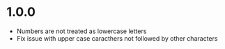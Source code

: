 # 1.0.0

* Numbers are not treated as lowercase letters
* Fix issue with upper case caracthers not followed by other characters
